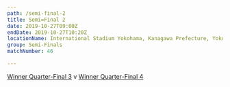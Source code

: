 ```yaml
---
path: /semi-final-2
title: Semi=Final 2
date: 2019-10-27T09:00Z
endDate: 2019-10-27T10:20Z
locationName: International Stadium Yokohama, Kanagawa Prefecture, Yokohama City
group: Semi-Finals
matchNumber: 46

---
```

[Winner Quarter-Final 3](/quarter-final-3) v [Winner Quarter-Final 4](/quarter-final-4)